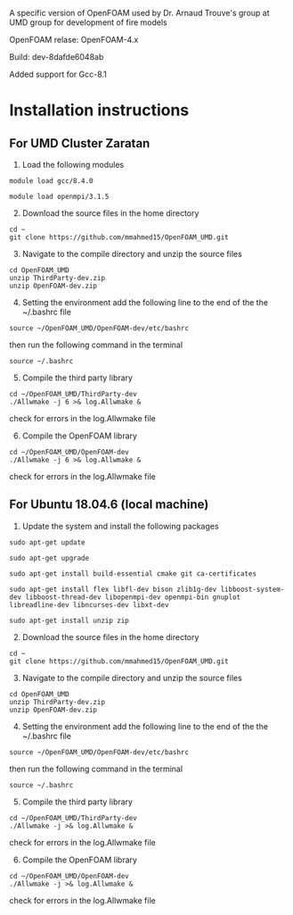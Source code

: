 A specific version of OpenFOAM used by Dr. Arnaud Trouve's group at UMD group for development of fire models 

OpenFOAM relase: OpenFOAM-4.x 

Build: dev-8dafde6048ab 

Added support for Gcc-8.1 

# Installation instructions 

## For UMD Cluster Zaratan

1. Load the following modules
```
module load gcc/8.4.0 

module load openmpi/3.1.5
```


2. Download the source files in the home directory
```
cd ~
git clone https://github.com/mmahmed15/OpenFOAM_UMD.git
```


3. Navigate to the compile directory and unzip the source files
```
cd OpenFOAM_UMD
unzip ThirdParty-dev.zip
unzip OpenFOAM-dev.zip
```


4. Setting the environment
add the following line to the end of the the ~/.bashrc file
```
source ~/OpenFOAM_UMD/OpenFOAM-dev/etc/bashrc
```
then run the following command in the terminal
```
source ~/.bashrc
```

5. Compile the third party library
```
cd ~/OpenFOAM_UMD/ThirdParty-dev
./Allwmake -j 6 >& log.Allwmake &
```
check for errors in the log.Allwmake file


6. Compile the OpenFOAM library
```
cd ~/OpenFOAM_UMD/OpenFOAM-dev
./Allwmake -j 6 >& log.Allwmake &
```
check for errors in the log.Allwmake file 

 
## For Ubuntu 18.04.6 (local machine)

1. Update the system and install the following packages
```
sudo apt-get update
```
```
sudo apt-get upgrade
```
```
sudo apt-get install build-essential cmake git ca-certificates
```
```
sudo apt-get install flex libfl-dev bison zlib1g-dev libboost-system-dev libboost-thread-dev libopenmpi-dev openmpi-bin gnuplot libreadline-dev libncurses-dev libxt-dev
```
```
sudo apt-get install unzip zip
```


2. Download the source files in the home directory
```
cd ~
git clone https://github.com/mmahmed15/OpenFOAM_UMD.git
```

3. Navigate to the compile directory and unzip the source files
```
cd OpenFOAM_UMD
unzip ThirdParty-dev.zip
unzip OpenFOAM-dev.zip
```

4. Setting the environment
add the following line to the end of the the ~/.bashrc file
```
source ~/OpenFOAM_UMD/OpenFOAM-dev/etc/bashrc
```
then run the following command in the terminal
```
source ~/.bashrc
```


5. Compile the third party library
```
cd ~/OpenFOAM_UMD/ThirdParty-dev
./Allwmake -j >& log.Allwmake &
```
check for errors in the log.Allwmake file


6. Compile the OpenFOAM library
```
cd ~/OpenFOAM_UMD/OpenFOAM-dev
./Allwmake -j >& log.Allwmake &
```
check for errors in the log.Allwmake file





